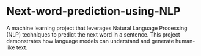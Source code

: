 # Next-word-prediction-using-NLP
A machine learning project that leverages Natural Language Processing (NLP) techniques to predict the next word in a sentence. This project demonstrates how language models can understand and generate human-like text.
